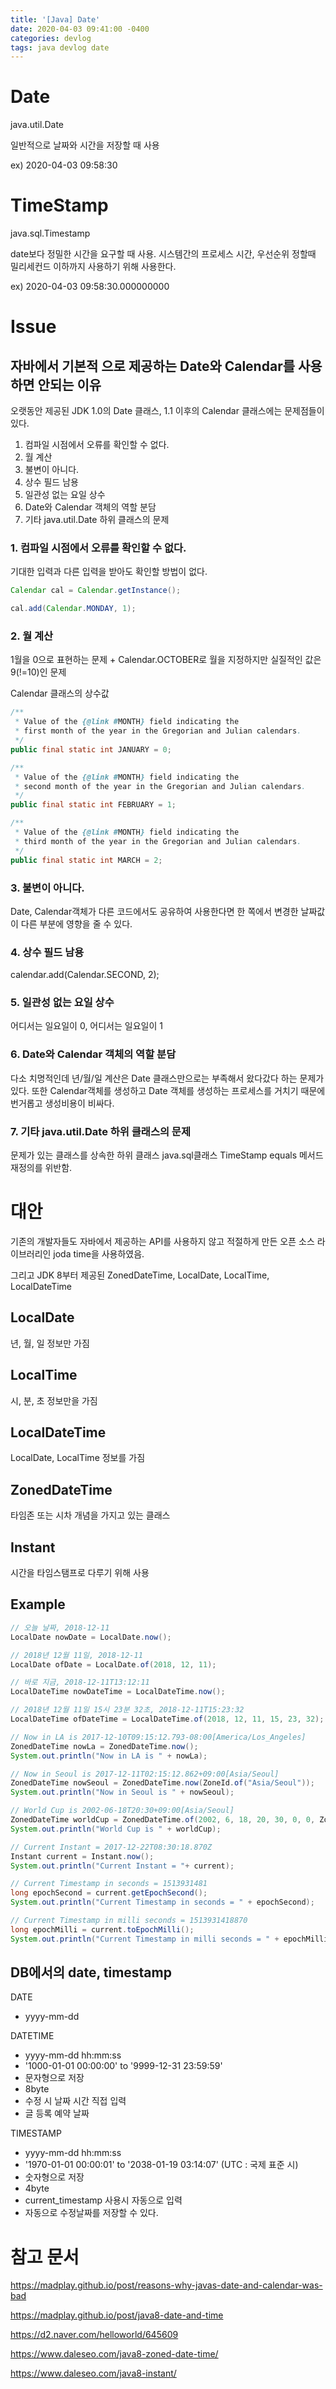 ```yaml
---
title: '[Java] Date'
date: 2020-04-03 09:41:00 -0400
categories: devlog
tags: java devlog date
---
```


# Date

java.util.Date

일반적으로 날짜와 시간을 저장할 때 사용

ex) 2020-04-03 09:58:30


# TimeStamp

java.sql.Timestamp

date보다 정밀한 시간을 요구할 때 사용.
시스템간의 프로세스 시간, 우선순위 정할때 밀리세컨드 이하까지 사용하기 위해 사용한다.

ex) 2020-04-03 09:58:30.000000000


# Issue

## 자바에서 기본적 으로 제공하는 Date와 Calendar를 사용하면 안되는 이유

오랫동안 제공된 JDK 1.0의 Date 클래스, 1.1 이후의 Calendar 클래스에는 문제점들이 있다.

1. 컴파일 시점에서 오류를 확인할 수 없다.
2. 월 계산
3. 불변이 아니다.
4. 상수 필드 남용
5. 일관성 없는 요일 상수
6. Date와 Calendar 객체의 역할 분담
7. 기타 java.util.Date 하위 클래스의 문제

### 1. 컴파일 시점에서 오류를 확인할 수 없다.

기대한 입력과 다른 입력을 받아도 확인할 방법이 없다.
```java
Calendar cal = Calendar.getInstance();

cal.add(Calendar.MONDAY, 1);
```

### 2. 월 계산
1월을 0으로 표현하는 문제 + Calendar.OCTOBER로 월을 지정하지만 실질적인 값은 9(!=10)인 문제

Calendar 클래스의 상수값
```java
/**
 * Value of the {@link #MONTH} field indicating the
 * first month of the year in the Gregorian and Julian calendars.
 */
public final static int JANUARY = 0;

/**
 * Value of the {@link #MONTH} field indicating the
 * second month of the year in the Gregorian and Julian calendars.
 */
public final static int FEBRUARY = 1;

/**
 * Value of the {@link #MONTH} field indicating the
 * third month of the year in the Gregorian and Julian calendars.
 */
public final static int MARCH = 2;
```

### 3. 불변이 아니다.
Date, Calendar객체가 다른 코드에서도 공유하여 사용한다면 한 쪽에서 변경한 날짜값이 다른 부분에 영향을 줄 수 있다.

### 4. 상수 필드 남용
calendar.add(Calendar.SECOND, 2);

### 5. 일관성 없는 요일 상수
어디서는 일요일이 0, 어디서는 일요일이 1

### 6. Date와 Calendar 객체의 역할 분담
다소 치명적인데 년/월/일 계산은 Date 클래스만으로는 부족해서 왔다갔다 하는 문제가 있다. 또한 Calendar객체를 생성하고 Date 객체를 생성하는 프로세스를 거치기 때문에 번거롭고 생성비용이 비싸다.

### 7. 기타 java.util.Date 하위 클래스의 문제
문제가 있는 클래스를 상속한 하위 클래스 
java.sql클래스 TimeStamp
equals 메서드 재정의를 위반함.


# 대안
기존의 개발자들도 자바에서 제공하는 API를 사용하지 않고 적절하게 만든 오픈 소스 라이브러리인 joda time을 사용하였음.

그리고 JDK 8부터 제공된 ZonedDateTime, LocalDate, LocalTime, LocalDateTime

## LocalDate
년, 월, 일 정보만 가짐

## LocalTime
시, 분, 초 정보만을 가짐

## LocalDateTime
LocalDate, LocalTime 정보를 가짐

## ZonedDateTime
타임존 또는 시차 개념을 가지고 있는 클래스

## Instant
시간을 타임스탬프로 다루기 위해 사용


## Example

```java
// 오늘 날짜, 2018-12-11
LocalDate nowDate = LocalDate.now();

// 2018년 12월 11일, 2018-12-11
LocalDate ofDate = LocalDate.of(2018, 12, 11);

// 바로 지금, 2018-12-11T13:12:11
LocalDateTime nowDateTime = LocalDateTime.now();

// 2018년 12월 11일 15시 23분 32초, 2018-12-11T15:23:32
LocalDateTime ofDateTime = LocalDateTime.of(2018, 12, 11, 15, 23, 32);

// Now in LA is 2017-12-10T09:15:12.793-08:00[America/Los_Angeles]
ZonedDateTime nowLa = ZonedDateTime.now();
System.out.println("Now in LA is " + nowLa); 

// Now in Seoul is 2017-12-11T02:15:12.862+09:00[Asia/Seoul]
ZonedDateTime nowSeoul = ZonedDateTime.now(ZoneId.of("Asia/Seoul"));
System.out.println("Now in Seoul is " + nowSeoul);

// World Cup is 2002-06-18T20:30+09:00[Asia/Seoul]
ZonedDateTime worldCup = ZonedDateTime.of(2002, 6, 18, 20, 30, 0, 0, ZoneId.of("Asia/Seoul"));
System.out.println("World Cup is " + worldCup);

// Current Instant = 2017-12-22T08:30:18.870Z
Instant current = Instant.now();
System.out.println("Current Instant = "+ current);

// Current Timestamp in seconds = 1513931481
long epochSecond = current.getEpochSecond();
System.out.println("Current Timestamp in seconds = " + epochSecond);

// Current Timestamp in milli seconds = 1513931418870
long epochMilli = current.toEpochMilli();
System.out.println("Current Timestamp in milli seconds = " + epochMilli);

```


## DB에서의 date, timestamp

DATE

- yyyy-mm-dd


DATETIME

- yyyy-mm-dd hh:mm:ss
- '1000-01-01 00:00:00' to '9999-12-31 23:59:59'
- 문자형으로 저장
- 8byte
- 수정 시 날짜 시간 직접 입력
- 글 등록 예약 날짜


TIMESTAMP

- yyyy-mm-dd hh:mm:ss
- '1970-01-01 00:00:01' to '2038-01-19 03:14:07' (UTC : 국제 표준 시)
- 숫자형으로 저장
- 4byte
- current_timestamp 사용시 자동으로 입력
- 자동으로 수정날짜를 저장할 수 있다.

# 참고 문서
https://madplay.github.io/post/reasons-why-javas-date-and-calendar-was-bad

https://madplay.github.io/post/java8-date-and-time

https://d2.naver.com/helloworld/645609

https://www.daleseo.com/java8-zoned-date-time/

https://www.daleseo.com/java8-instant/